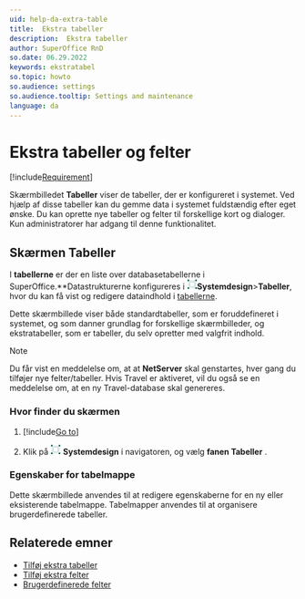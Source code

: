```yaml
---
uid: help-da-extra-table
title:  Ekstra tabeller
description:  Ekstra tabeller
author: SuperOffice RnD
so.date: 06.29.2022
keywords: ekstratabel
so.topic: howto
so.audience: settings
so.audience.tooltip: Settings and maintenance
language: da
---
```


# Ekstra tabeller og felter

[!include[Requirement](../../../learn/includes/req-expander-services.md)]

Skærmbilledet **Tabeller** viser de tabeller, der er konfigureret i systemet. Ved hjælp af disse tabeller kan du gemme data i systemet fuldstændig efter eget ønske. Du kan oprette nye tabeller og felter til forskellige kort og dialoger. Kun administratorer har adgang til denne funktionalitet.

## Skærmen Tabeller

I **tabellerne** er der en liste over databasetabellerne i SuperOffice.**Datastrukturerne konfigureres i ![ikon][img1]**Systemdesign**&gt;**Tabeller**, hvor du kan få vist og redigere dataindhold i [tabellerne][1].

Dette skærmbillede viser både standardtabeller, som er foruddefineret i systemet, og som danner grundlag for forskellige skærmbilleder, og ekstratabeller, som er tabeller, du selv opretter med valgfrit indhold.

> [!NOTE]
> Du får vist en meddelelse om, at at **NetServer** skal genstartes, hver gang du tilføjer nye felter/tabeller. Hvis Travel er aktiveret, vil du også se en meddelelse om, at en ny Travel-database skal genereres.

### Hvor finder du skærmen

1. [!include[Go to](../../../learn/includes/goto-sm.md)]

1. Klik på ![ikonet][img1] **Systemdesign** i navigatoren, og vælg **fanen Tabeller** .

### Egenskaber for tabelmappe

Dette skærmbillede anvendes til at redigere egenskaberne for en ny eller eksisterende tabelmappe. Tabelmapper anvendes til at organisere brugerdefinerede tabeller.

## Relaterede emner

* [Tilføj ekstra tabeller][2]
* [Tilføj ekstra felter][3]
* [Brugerdefinerede felter][4]

<!-- Referenced links -->
[1]: ../../../ui/blogic/learn/index.md
[2]: create.md
[3]: ../extra-field/create.md
[4]: ../../../../en/custom-objects/udef/index.md

<!-- Referenced images -->
[img1]: ../../../../../common/icons/nav-admin-systemdesign-active.png
